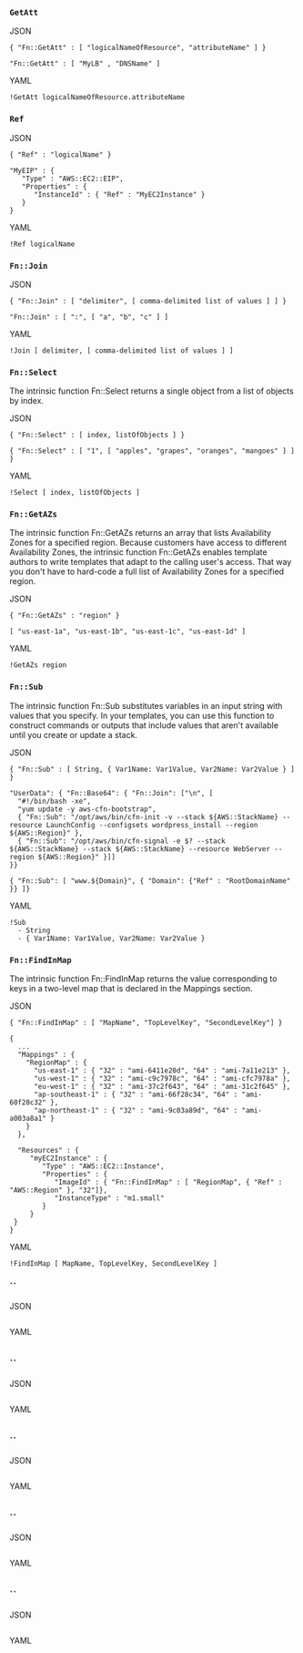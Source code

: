 

### `GetAtt`
JSON
```
{ "Fn::GetAtt" : [ "logicalNameOfResource", "attributeName" ] }

"Fn::GetAtt" : [ "MyLB" , "DNSName" ]
```

YAML
```
!GetAtt logicalNameOfResource.attributeName
```



### `Ref`
JSON
```
{ "Ref" : "logicalName" }

"MyEIP" : {
   "Type" : "AWS::EC2::EIP",
   "Properties" : {
      "InstanceId" : { "Ref" : "MyEC2Instance" }
   }
}
```

YAML
```
!Ref logicalName
```

### `Fn::Join`
JSON
```
{ "Fn::Join" : [ "delimiter", [ comma-delimited list of values ] ] }

"Fn::Join" : [ ":", [ "a", "b", "c" ] ]
```

YAML
```
!Join [ delimiter, [ comma-delimited list of values ] ]
```


### `Fn::Select`
The intrinsic function Fn::Select returns a single object from a list of objects by index.

JSON
```
{ "Fn::Select" : [ index, listOfObjects ] }

{ "Fn::Select" : [ "1", [ "apples", "grapes", "oranges", "mangoes" ] ] }
```

YAML
```
!Select [ index, listOfObjects ]
```


### `Fn::GetAZs`
The intrinsic function Fn::GetAZs returns an array that lists Availability Zones for a specified region. Because customers have access to different Availability Zones, the intrinsic function Fn::GetAZs enables template authors to write templates that adapt to the calling user's access. That way you don't have to hard-code a full list of Availability Zones for a specified region.

JSON
```
{ "Fn::GetAZs" : "region" }

[ "us-east-1a", "us-east-1b", "us-east-1c", "us-east-1d" ]
```

YAML
```
!GetAZs region
```


### `Fn::Sub`
The intrinsic function Fn::Sub substitutes variables in an input string with values that you specify. In your templates, you can use this function to construct commands or outputs that include values that aren't available until you create or update a stack.

JSON
```
{ "Fn::Sub" : [ String, { Var1Name: Var1Value, Var2Name: Var2Value } ] }

"UserData": { "Fn::Base64": { "Fn::Join": ["\n", [
  "#!/bin/bash -xe",
  "yum update -y aws-cfn-bootstrap",
  { "Fn::Sub": "/opt/aws/bin/cfn-init -v --stack ${AWS::StackName} --resource LaunchConfig --configsets wordpress_install --region ${AWS::Region}" },
  { "Fn::Sub": "/opt/aws/bin/cfn-signal -e $? --stack ${AWS::StackName} --stack ${AWS::StackName} --resource WebServer --region ${AWS::Region}" }]]
}}

{ "Fn::Sub": [ "www.${Domain}", { "Domain": {"Ref" : "RootDomainName" }} ]}
```

YAML
```
!Sub
  - String
  - { Var1Name: Var1Value, Var2Name: Var2Value }
```


### `Fn::FindInMap`
The intrinsic function Fn::FindInMap returns the value corresponding to keys in a two-level map that is declared in the Mappings section.


JSON
```
{ "Fn::FindInMap" : [ "MapName", "TopLevelKey", "SecondLevelKey"] }

{
  ...
  "Mappings" : {
    "RegionMap" : {
      "us-east-1" : { "32" : "ami-6411e20d", "64" : "ami-7a11e213" },
      "us-west-1" : { "32" : "ami-c9c7978c", "64" : "ami-cfc7978a" },
      "eu-west-1" : { "32" : "ami-37c2f643", "64" : "ami-31c2f645" },
      "ap-southeast-1" : { "32" : "ami-66f28c34", "64" : "ami-60f28c32" },
      "ap-northeast-1" : { "32" : "ami-9c03a89d", "64" : "ami-a003a8a1" }
    }
  },

  "Resources" : {
     "myEC2Instance" : {
        "Type" : "AWS::EC2::Instance",
        "Properties" : {
           "ImageId" : { "Fn::FindInMap" : [ "RegionMap", { "Ref" : "AWS::Region" }, "32"]},
           "InstanceType" : "m1.small"
        }
     }
 }
}
```

YAML
```
!FindInMap [ MapName, TopLevelKey, SecondLevelKey ]
```


### ``
JSON
```
```

YAML
```
```


### ``
JSON
```
```

YAML
```
```


### ``
JSON
```
```

YAML
```
```


### ``
JSON
```
```

YAML
```
```


### ``
JSON
```
```

YAML
```
```
